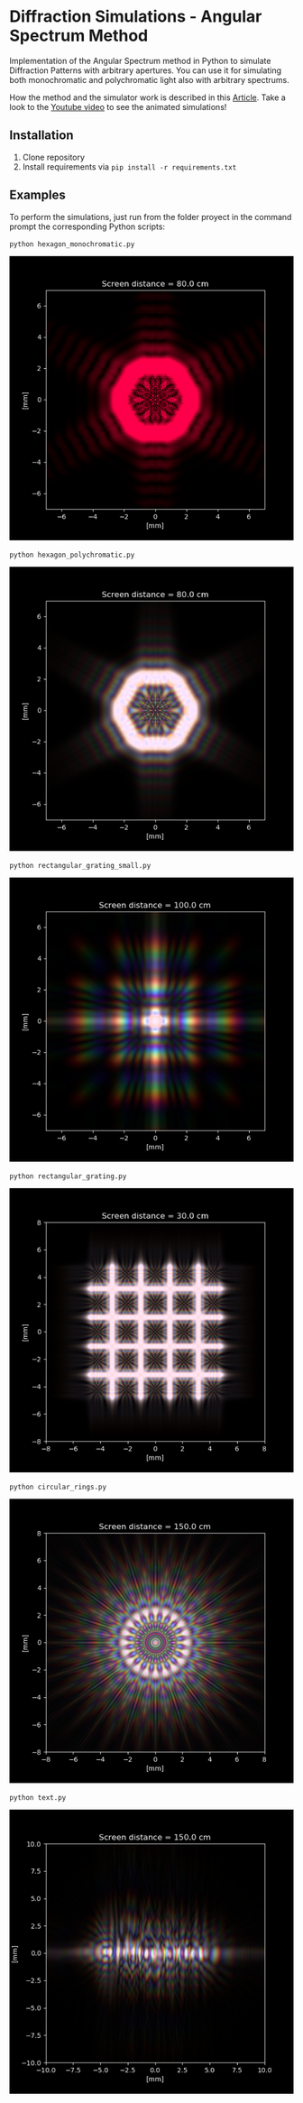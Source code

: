# Diffraction Simulations - Angular Spectrum Method

Implementation of the Angular Spectrum method in Python to simulate Diffraction Patterns with arbitrary apertures. You can use it for simulating both monochromatic and polychromatic light also with arbitrary spectrums.

How the method and the simulator work is described in this [Article](https://rafael-fuente.github.io/simulating-diffraction-patterns-with-the-angular-spectrum-method-and-python.html). Take a look to the [Youtube video](https://youtu.be/Ft8CMEooBAE) to see the animated simulations!


## Installation

1. Clone repository
2. Install requirements via `pip install -r requirements.txt`


## Examples

To perform the simulations, just run from the folder proyect in the command prompt the corresponding Python scripts:


```
python hexagon_monochromatic.py
```

![N|Solid](/images/hexagon_monochromatic.png)

```
python hexagon_polychromatic.py
```

![N|Solid](/images/hexagon_polychromatic.png)

```
python rectangular_grating_small.py
```

![N|Solid](/images/rectangular_grating_small.png)

```
python rectangular_grating.py
```

![N|Solid](/images/rectangular_grating.png)

```
python circular_rings.py
```

![N|Solid](/images/circular_rings.png)

```
python text.py
```

![N|Solid](/images/text.png)
